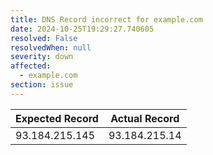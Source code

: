 ```yaml
---
title: DNS Record incorrect for example.com
date: 2024-10-25T19:29:27.740605
resolved: False
resolvedWhen: null
severity: down
affected:
  - example.com
section: issue
---
```


| Expected Record  | Actual Record  |
|------------------|----------------|
| 93.184.215.145 | 93.184.215.14 |
